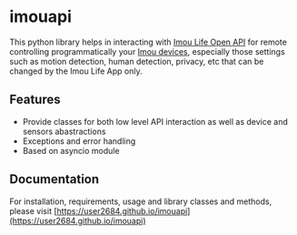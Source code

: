 # imouapi
This python library helps in interacting with [Imou Life Open API](https://open.imoulife.com) for remote controlling programmatically your [Imou devices](https://www.imoulife.com), especially those settings such as motion detection, human detection, privacy, etc that can be changed by the Imou Life App only.

## Features
- Provide classes for both low level API interaction as well as device and sensors abastractions
- Exceptions and error handling
- Based on asyncio module

## Documentation

For installation, requirements, usage and library classes and methods, please visit [https://user2684.github.io/imouapi](https://user2684.github.io/imouapi)
